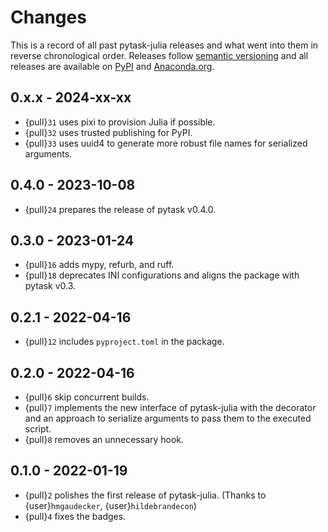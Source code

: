 # Changes

This is a record of all past pytask-julia releases and what went into them in reverse
chronological order. Releases follow [semantic versioning](https://semver.org/) and all
releases are available on [PyPI](https://pypi.org/project/pytask-julia) and
[Anaconda.org](https://anaconda.org/conda-forge/pytask-julia).

## 0.x.x - 2024-xx-xx

- {pull}`31` uses pixi to provision Julia if possible.
- {pull}`32` uses trusted publishing for PyPI.
- {pull}`33` uses uuid4 to generate more robust file names for serialized arguments.

## 0.4.0 - 2023-10-08

- {pull}`24` prepares the release of pytask v0.4.0.

## 0.3.0 - 2023-01-24

- {pull}`16` adds mypy, refurb, and ruff.
- {pull}`18` deprecates INI configurations and aligns the package with pytask v0.3.

## 0.2.1 - 2022-04-16

- {pull}`12` includes `pyproject.toml` in the package.

## 0.2.0 - 2022-04-16

- {pull}`6` skip concurrent builds.
- {pull}`7` implements the new interface of pytask-julia with the decorator and an
  approach to serialize arguments to pass them to the executed script.
- {pull}`8` removes an unnecessary hook.

## 0.1.0 - 2022-01-19

- {pull}`2` polishes the first release of pytask-julia. (Thanks to {user}`hmgaudecker`,
  {user}`hildebrandecon`)
- {pull}`4` fixes the badges.

